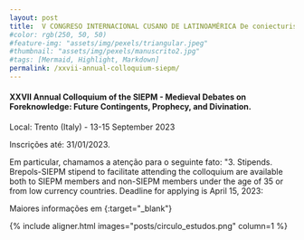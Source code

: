 ```yaml
---
layout: post
title:  V CONGRESO INTERNACIONAL CUSANO DE LATINOAMÉRICA De coniecturis
#color: rgb(250, 50, 50)
#feature-img: "assets/img/pexels/triangular.jpeg"
#thumbnail: "assets/img/pexels/manuscrito2.jpg"
#tags: [Mermaid, Highlight, Markdown]
permalink: /xxvii-annual-colloquium-siepm/
---
```


#### XXVII Annual Colloquium of the SIEPM - Medieval Debates on Foreknowledge: Future Contingents, Prophecy, and Divination.

<p>Local: Trento (Italy) - 13-15 September 2023</p>
<p>Inscrições até: 31/01/2023.</p>
<p>Em particular, chamamos  a atenção para o seguinte fato: "3. Stipends. Brepols-SIEPM stipend to facilitate attending the colloquium are available both to SIEPM members and non-SIEPM members under the age of 35 or from low currency countries. Deadline for applying is April 15, 2023: </p>
Maiores informações em <https://hiw.kuleuven.be/siepm/siepm-2023#Program>{:target="_blank"}
<br />

{% include aligner.html images="posts/circulo_estudos.png" column=1 %}



